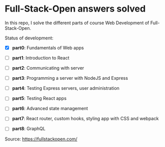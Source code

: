 # Full-Stack-Open answers solved


In this repo, I solve the different parts of course Web Development of Full-Stack-Open. 

Status of development:

- [x] **part0**: Fundamentals of Web apps 
- [ ] **part1**: Introduction to React
- [ ] **part2**: Communicating with server
- [ ] **part3**: Programming a server with NodeJS and Express
- [ ] **part4**: Testing Express servers, user administration
- [ ] **part5**: Testing React apps
- [ ] **part6**: Advanced state management
- [ ] **part7**: React router, custom hooks, styling app with CSS and webpack
- [ ] **part8**: GraphQL



Source: https://fullstackopen.com/